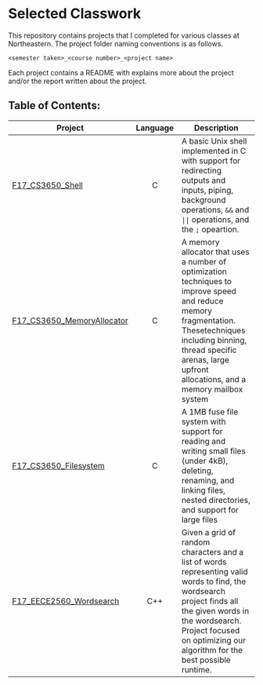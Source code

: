 # Selected Classwork

This repository contains projects that I completed for various classes at
Northeastern. The project folder naming conventions is as follows. 

`<semester taken>_<course number>_<project name>`

Each project contains a README with explains more about the project and/or the 
report written about the project. 

## Table of Contents:
| Project                           | Language | Description                              |
|-----------------------------------|:--------:|------------------------------------------|
| [F17\_CS3650\_Shell][1]           |     C    | A basic Unix shell implemented in C with support for redirecting outputs and inputs, piping, background operations, `&&` and `\|\|` operations, and the `;` opeartion.|
| [F17\_CS3650\_MemoryAllocator][2] |     C    | A memory allocator that uses a number of optimization techniques to improve speed and reduce memory fragmentation. Thesetechniques including binning, thread specific arenas, large upfront allocations, and a memory mailbox system|
| [F17\_CS3650\_Filesystem][3]      |     C    | A 1MB fuse file system with support for reading and writing small files (under 4kB), deleting, renaming, and linking files, nested directories, and support for large files|
| [F17\_EECE2560\_Wordsearch][4]    |    C++   | Given a grid of random characters and a list of words representing valid words to find, the wordsearch project finds all the given words in the wordsearch. Project focused on optimizing our algorithm for the best possible runtime.|

[1]: https://github.com/drewtu2/selected_classwork/tree/master/F17_CS3650_Shell
[2]: https://github.com/drewtu2/selected_classwork/tree/master/F17_CS3650_MemoryAllocator
[3]: https://github.com/drewtu2/selected_classwork/tree/master/F17_CS3650_Filesystem
[4]: https://github.com/drewtu2/selected_classwork/tree/master/F17_EECE2560_Wordsearch

